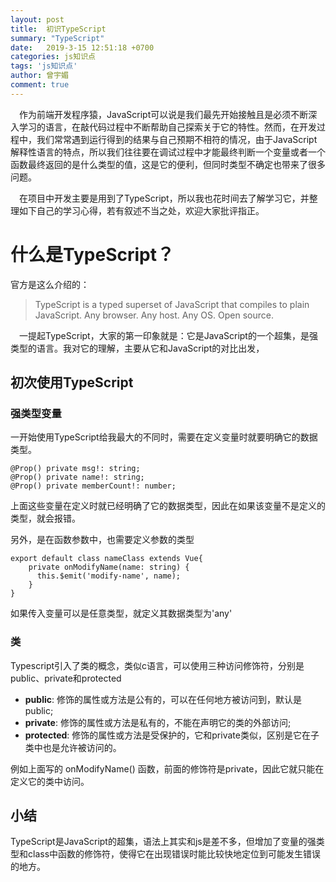 ```yaml
---
layout: post
title:  初识TypeScript
summary: "TypeScript"
date:   2019-3-15 12:51:18 +0700
categories: js知识点
tags: 'js知识点'
author: 曾宇媚
comment: true
---
```


&emsp;作为前端开发程序猿，JavaScript可以说是我们最先开始接触且是必须不断深入学习的语言，在敲代码过程中不断帮助自己探索关于它的特性。然而，在开发过程中，我们常常遇到运行得到的结果与自己预期不相符的情况，由于JavaScript解释性语言的特点，所以我们往往要在调试过程中才能最终判断一个变量或者一个函数最终返回的是什么类型的值，这是它的便利，但同时类型不确定也带来了很多问题。

&emsp;在项目中开发主要是用到了TypeScript，所以我也花时间去了解学习它，并整理如下自己的学习心得，若有叙述不当之处，欢迎大家批评指正。

# 什么是TypeScript？

官方是这么介绍的：
>TypeScript is a typed superset of JavaScript that compiles to plain JavaScript. Any browser. Any host. Any OS. Open source.

&emsp;一提起TypeScript，大家的第一印象就是：它是JavaScript的一个超集，是强类型的语言。我对它的理解，主要从它和JavaScript的对比出发，


## 初次使用TypeScript
### 强类型变量
一开始使用TypeScript给我最大的不同时，需要在定义变量时就要明确它的数据类型。

    @Prop() private msg!: string;
    @Prop() private name!: string;
    @Prop() private memberCount!: number;
    
上面这些变量在定义时就已经明确了它的数据类型，因此在如果该变量不是定义的类型，就会报错。

另外，是在函数参数中，也需要定义参数的类型

    export default class nameClass extends Vue{
		private onModifyName(name: string) {
	      this.$emit('modify-name', name);
	    }
	}
    
如果传入变量可以是任意类型，就定义其数据类型为'any'

### 类

Typescript引入了类的概念，类似c语言，可以使用三种访问修饰符，分别是public、private和protected

* **public**: 修饰的属性或方法是公有的，可以在任何地方被访问到，默认是public;
* **private**: 修饰的属性或方法是私有的，不能在声明它的类的外部访问;
* **protected**: 修饰的属性或方法是受保护的，它和private类似，区别是它在子类中也是允许被访问的。

例如上面写的 onModifyName() 函数，前面的修饰符是private，因此它就只能在定义它的类中访问。


## 小结
TypeScript是JavaScript的超集，语法上其实和js是差不多，但增加了变量的强类型和class中函数的修饰符，使得它在出现错误时能比较快地定位到可能发生错误的地方。

[jekyll-docs]: http://jekyllrb.com/docs/home
[jekyll-gh]:   https://github.com/jekyll/jekyll
[jekyll-talk]: https://talk.jekyllrb.com/
